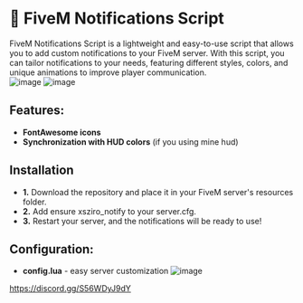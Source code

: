 # 📢 FiveM Notifications Script
FiveM Notifications Script is a lightweight and easy-to-use script that allows you to add custom notifications to your FiveM server. With this script, you can tailor notifications to your needs, featuring different styles, colors, and unique animations to improve player communication.<br/>
![image](https://github.com/user-attachments/assets/6bcc5ddb-138e-4865-b496-3ca760896378) ![image](https://github.com/user-attachments/assets/bb800f6f-82da-4661-867c-baaea54f9d33)




## Features:
 - **FontAwesome icons**
 - **Synchronization with HUD colors** (if you using mine hud)
## Installation
  - **1.** Download the repository and place it in your FiveM server's resources folder.
  - **2.** Add ensure xsziro_notify to your server.cfg.
  - **3.** Restart your server, and the notifications will be ready to use!
## Configuration:
  - **config.lua** - easy server customization
   ![image](https://github.com/user-attachments/assets/0cb88823-3893-4cea-9a05-e145f42cfd32)


https://discord.gg/S56WDyJ9dY

